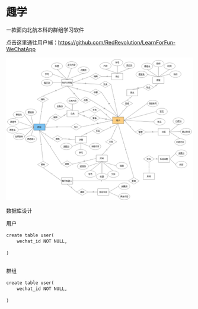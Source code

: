# 趣学

一款面向北航本科的群组学习软件

 点击这里通往用户端：https://github.com/RedRevolution/LearnForFun-WeChatApp



![整体视图](assets/整体视图.png)

数据库设计

用户

```mysql
create table user(
	wechat_id NOT NULL,
    
)


```

群组

```mysql
create table user(
	wechat_id NOT NULL,
    
)

```

